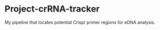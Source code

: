 # Project-crRNA-tracker
My pipeline that locates potential Crispr primer regions for eDNA analysis. 
